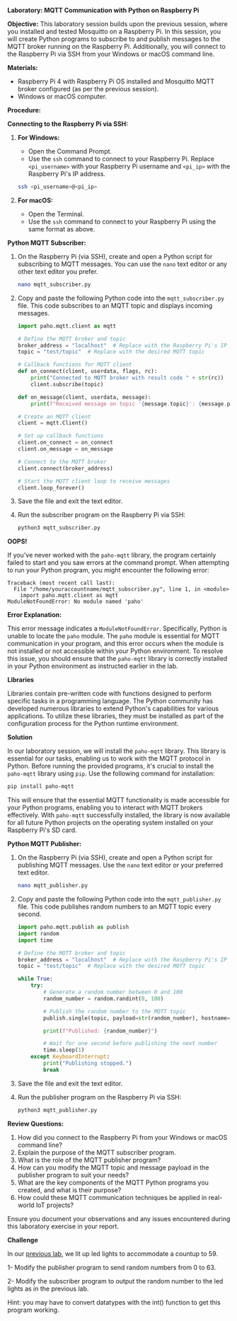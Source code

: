 **Laboratory: MQTT Communication with Python on Raspberry Pi**

**Objective:**
This laboratory session builds upon the previous session, where you installed and tested Mosquitto on a Raspberry Pi. In this session, you will create Python programs to subscribe to and publish messages to the MQTT broker running on the Raspberry Pi. Additionally, you will connect to the Raspberry Pi via SSH from your Windows or macOS command line.

**Materials:**
- Raspberry Pi 4 with Raspberry Pi OS installed and Mosquitto MQTT broker configured (as per the previous session).
- Windows or macOS computer.

**Procedure:**

**Connecting to the Raspberry Pi via SSH:**
1. **For Windows:**
    - Open the Command Prompt.
    - Use the `ssh` command to connect to your Raspberry Pi. Replace `<pi_username>` with your Raspberry Pi username and `<pi_ip>` with the Raspberry Pi's IP address.
    ```bash
    ssh <pi_username>@<pi_ip>
    ```
    
2. **For macOS:**
    - Open the Terminal.
    - Use the `ssh` command to connect to your Raspberry Pi using the same format as above.

**Python MQTT Subscriber:**
1. On the Raspberry Pi (via SSH), create and open a Python script for subscribing to MQTT messages. You can use the `nano` text editor or any other text editor you prefer.
   ```bash
   nano mqtt_subscriber.py
   ```

2. Copy and paste the following Python code into the `mqtt_subscriber.py` file. This code subscribes to an MQTT topic and displays incoming messages.
   ```python
   import paho.mqtt.client as mqtt

   # Define the MQTT broker and topic
   broker_address = "localhost"  # Replace with the Raspberry Pi's IP if not running locally
   topic = "test/topic"  # Replace with the desired MQTT topic

   # Callback functions for MQTT client
   def on_connect(client, userdata, flags, rc):
       print("Connected to MQTT broker with result code " + str(rc))
       client.subscribe(topic)

   def on_message(client, userdata, message):
       print(f"Received message on topic '{message.topic}': {message.payload.decode()}")

   # Create an MQTT client
   client = mqtt.Client()

   # Set up callback functions
   client.on_connect = on_connect
   client.on_message = on_message

   # Connect to the MQTT broker
   client.connect(broker_address)

   # Start the MQTT client loop to receive messages
   client.loop_forever()
   ```

3. Save the file and exit the text editor.

4. Run the subscriber program on the Raspberry Pi via SSH:
   ```bash
   python3 mqtt_subscriber.py
   ```
   
**OOPS!**

If you've never worked with the `paho-mqtt` library, the program certainly failed to start and you saw errors at the command prompt.
When attempting to run your Python program, you might encounter the following error:

```
Traceback (most recent call last):
  File "/home/youraccountname/mqtt_subscriber.py", line 1, in <module>
    import paho.mqtt.client as mqtt
ModuleNotFoundError: No module named 'paho'
```

**Error Explanation:**

This error message indicates a `ModuleNotFoundError`. Specifically, Python is unable to locate the `paho` module. The `paho` module is essential for MQTT communication in your program, and this error occurs when the module is not installed or not accessible within your Python environment. To resolve this issue, you should ensure that the `paho-mqtt` library is correctly installed in your Python environment as instructed earlier in the lab.

**Libraries**

Libraries contain pre-written code with functions designed to perform specific tasks in a programming language.
The Python community has developed numerous libraries to extend Python's capabilities for various applications.
To utilize these libraries, they must be installed as part of the configuration process for the Python runtime environment.

**Solution**

In our laboratory session, we will install the `paho-mqtt` library.
This library is essential for our tasks, enabling us to work with the MQTT protocol in Python.
Before running the provided programs, it's crucial to install the `paho-mqtt` library using `pip`.
Use the following command for installation:

```bash
pip install paho-mqtt
```
This will ensure that the essential MQTT functionality is made accessible for your Python programs, enabling you to interact with MQTT brokers effectively.
With `paho-mqtt` successfully installed, the library is now available for all future Python projects on the operating system installed on your Raspberry Pi's SD card.

**Python MQTT Publisher:**
1. On the Raspberry Pi (via SSH), create and open a Python script for publishing MQTT messages. Use the `nano` text editor or your preferred text editor.
   ```bash
   nano mqtt_publisher.py
   ```

2. Copy and paste the following Python code into the `mqtt_publisher.py` file. This code publishes random numbers to an MQTT topic every second.
   ```python
   import paho.mqtt.publish as publish
   import random
   import time

   # Define the MQTT broker and topic
   broker_address = "localhost"  # Replace with the Raspberry Pi's IP if not running locally
   topic = "test/topic"  # Replace with the desired MQTT topic

   while True:
       try:
           # Generate a random number between 0 and 100
           random_number = random.randint(0, 100)

           # Publish the random number to the MQTT topic
           publish.single(topic, payload=str(random_number), hostname=broker_address)

           print(f"Published: {random_number}")

           # Wait for one second before publishing the next number
           time.sleep(1)
       except KeyboardInterrupt:
           print("Publishing stopped.")
           break
   ```

3. Save the file and exit the text editor.

4. Run the publisher program on the Raspberry Pi via SSH:
   ```bash
   python3 mqtt_publisher.py
   ```

**Review Questions:**
1. How did you connect to the Raspberry Pi from your Windows or macOS command line?
2. Explain the purpose of the MQTT subscriber program.
3. What is the role of the MQTT publisher program?
4. How can you modify the MQTT topic and message payload in the publisher program to suit your needs?
5. What are the key components of the MQTT Python programs you created, and what is their purpose?
6. How could these MQTT communication techniques be applied in real-world IoT projects?

Ensure you document your observations and any issues encountered during this laboratory exercise in your report.

**Challenge**

In our [previous lab](Controlling_LEDs_w_RPi_and_Python.md), we lit up led lights to accommodate a countup to 59.

1- Modify the publisher program to send random numbers from 0 to 63.

2- Modify the subscriber program to output the random number to the led lights as in the previous lab.

Hint: you may have to convert datatypes with the int() function to get this program working.
